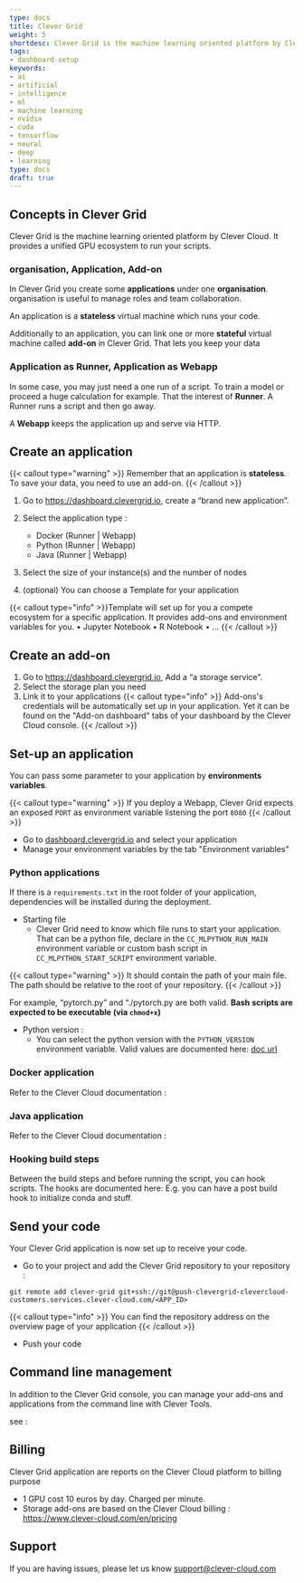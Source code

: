 ```yaml
---
type: docs
title: Clever Grid
weight: 5
shortdesc: Clever Grid is the machine learning oriented platform by Clever Cloud. It provides a unified GPU ecosystem to run your scripts.
tags:
- dashboard-setup
keywords:
- ai
- artificial
- intelligence
- ml
- machine learning
- nvidia
- cuda
- tensorflow
- neural
- deep
- learning
type: docs
draft: true
---
```


## Concepts in Clever Grid

Clever Grid is the machine learning oriented platform by Clever Cloud. It provides a unified GPU ecosystem to run your scripts.

### organisation, Application, Add-on

In Clever Grid you create some **applications** under one **organisation**.
organisation is useful to manage roles and team collaboration.

An application is a **stateless** virtual machine which runs your code.

Additionally to an application, you can link one or more **stateful** virtual machine called **add-on** in Clever Grid. That lets
you keep your data

### Application as Runner, Application as Webapp

In some case, you may just need a one run of a script. To train a model or proceed a huge calculation for example. That the
interest of **Runner**. A Runner runs a script and then go away.

A **Webapp** keeps the application up and serve via HTTP.

## Create an application

{{< callout type="warning" >}}
Remember that an application is **stateless**. To save your data, you need to use an add-on.
{{< /callout >}}

1. Go to <https://dashboard.clevergrid.io>, create a “brand new application”.

2. Select the application type :
   * Docker (Runner | Webapp)
   * Python (Runner | Webapp)
   * Java (Runner | Webapp)
3. Select the size of your instance(s) and the number of nodes
4. (optional) You can choose a Template for your application

{{< callout type="info" >}}Template will set up for you a compete ecosystem for a specific application. It provides add-ons and environment variables for you.
• Jupyter Notebook
• R Notebook
• …
{{< /callout >}}

## Create an add-on

1. Go to <https://dashboard.clevergrid.io>, Add a “a storage service”.
2. Select the storage plan you need
3. Link it to your applications
  {{< callout type="info" >}}
    Add-ons's credentials will be automatically set up in your application. Yet it can be found on the "Add-on dashboard" tabs of your dashboard by the Clever Cloud console.
  {{< /callout >}}

## Set-up an application

You can pass some parameter to your application by **environments variables**.

  {{< callout type="warning" >}}
If you deploy a Webapp, Clever Grid expects an exposed `PORT` as environment variable listening the port `8080`
  {{< /callout >}}

* Go to [dashboard.clevergrid.io](https://dashboard.clevergrid.io) and select your application
* Manage your environment variables by the tab "Environment variables"

### Python applications

If there is a `requirements.txt` in the root folder of your application, dependencies will be installed during the deployment.

* Starting file
  * Clever Grid need to know  which file runs to start your application. That can be a python file, declare in the
 `CC_MLPYTHON_RUN_MAIN` environment variable or custom bash script in `CC_MLPYTHON_START_SCRIPT` environment variable.

{{< callout type="warning" >}}
It should contain the path of your main file. The path should be relative to the root of your repository.
  {{< /callout >}}

For example, “pytorch.py” and “./pytorch.py are both valid.
**Bash scripts are expected to be executable (via `chmod+x`)**

* Python version :
  * You can select the python version with the `PYTHON_VERSION` environment variable. Valid values are documented here: [doc url](doc-url)

### Docker application

Refer to the Clever Cloud documentation : <doc url>

### Java application

Refer to the Clever Cloud documentation : <doc url>

### Hooking build steps

Between the build steps and before running the script, you can hook scripts. The hooks are documented here: <doc url>
E.g. you can have a post build hook to initialize conda and stuff.

## Send your code

Your Clever Grid application is now set up to receive your code.

* Go to your project and add the Clever Grid repository to your repository :

```shell
git remote add clever-grid git+ssh://git@push-clevergrid-clevercloud-customers.services.clever-cloud.com/<APP_ID>
```

{{< callout type="info" >}}
You can find the repository address on the overview page of your application
{{< /callout >}}

* Push your code

## Command line management

In addition to the Clever Grid console, you can manage your add-ons and applications from the command line with Clever Tools.

see : <doc url>

## Billing

Clever Grid application are reports on the Clever Cloud platform to billing purpose

* 1 GPU cost 10 euros by day. Charged per minute.
* Storage add-ons are based on the Clever Cloud billing : <https://www.clever-cloud.com/en/pricing>

## Support

If you are having issues, please let us know <support@clever-cloud.com>
